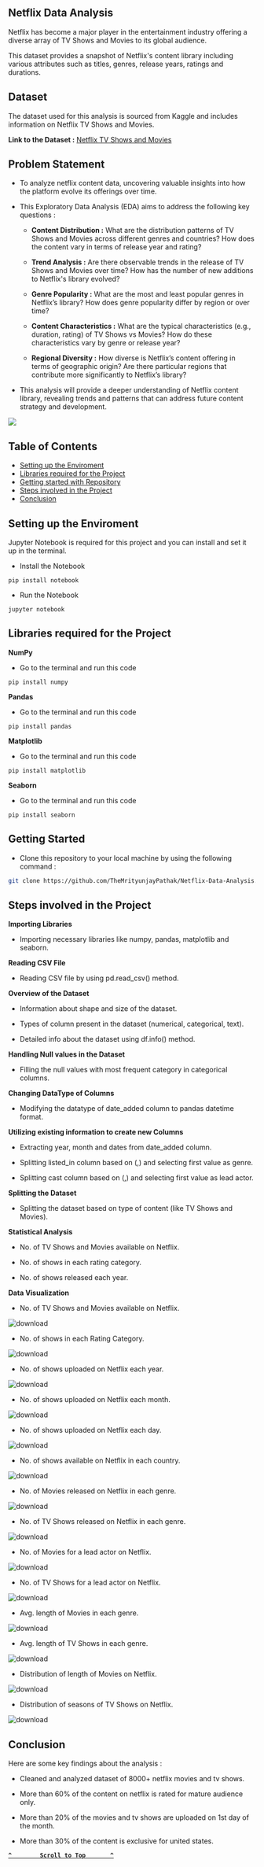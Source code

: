 ## Netflix Data Analysis

Netflix has become a major player in the entertainment industry offering a diverse array of TV Shows and Movies to its global audience.

This dataset provides a snapshot of Netflix's content library including various attributes such as titles, genres, release years, ratings and durations.

## Dataset

The dataset used for this analysis is sourced from Kaggle and includes information on Netflix TV Shows and Movies.

**Link to the Dataset :** [Netflix TV Shows and Movies](https://www.kaggle.com/datasets/shivamb/netflix-shows)

## Problem Statement

- To analyze netflix content data, uncovering valuable insights into how the platform evolve its offerings over time.

- This Exploratory Data Analysis (EDA) aims to address the following key questions :

  - **Content Distribution :** What are the distribution patterns of TV Shows and Movies across different genres and countries? How does the content vary in terms of release year and rating?

  - **Trend Analysis :** Are there observable trends in the release of TV Shows and Movies over time? How has the number of new additions to Netflix's library evolved?

  - **Genre Popularity :** What are the most and least popular genres in Netflix’s library? How does genre popularity differ by region or over time?

  - **Content Characteristics :** What are the typical characteristics (e.g., duration, rating) of TV Shows vs Movies? How do these characteristics vary by genre or release year?

  - **Regional Diversity :** How diverse is Netflix’s content offering in terms of geographic origin? Are there particular regions that contribute more significantly to Netflix’s library?
 
- This analysis will provide a deeper understanding of Netflix content library, revealing trends and patterns that can address future content strategy and development.

<a href='https://www.kaggle.com/code/themrityunjaypathak/netflix-data-analysis'><img src='https://github.com/user-attachments/assets/34fa8078-f967-41f4-b203-e1a0fcf4e0f9'></a>

## Table of Contents

- [Setting up the Enviroment](#setting-up-the-enviroment)
- [Libraries required for the Project](#libraries-required-for-the-project)
- [Getting started with Repository](#getting-started)
- [Steps involved in the Project](#steps-involved-in-the-project)
- [Conclusion](#conclusion)

## Setting up the Enviroment

Jupyter Notebook is required for this project and you can install and set it up in the terminal.

- Install the Notebook
```
pip install notebook
```

- Run the Notebook
```
jupyter notebook
```

## Libraries required for the Project

**NumPy**

- Go to the terminal and run this code
```
pip install numpy
```

**Pandas**

- Go to the terminal and run this code
```
pip install pandas
```

**Matplotlib**

- Go to the terminal and run this code
```
pip install matplotlib
```

**Seaborn**

- Go to the terminal and run this code
```
pip install seaborn
```

## Getting Started

- Clone this repository to your local machine by using the following command :
```bash
git clone https://github.com/TheMrityunjayPathak/Netflix-Data-Analysis.git
```

## Steps involved in the Project

**Importing Libraries**

  - Importing necessary libraries like numpy, pandas, matplotlib and seaborn.

**Reading CSV File**

  - Reading CSV file by using pd.read_csv() method.

**Overview of the Dataset**

  - Information about shape and size of the dataset.
 
  - Types of column present in the dataset (numerical, categorical, text).
 
  - Detailed info about the dataset using df.info() method.

**Handling Null values in the Dataset**

  - Filling the null values with most frequent category in categorical columns.

**Changing DataType of Columns**

  - Modifying the datatype of date_added column to pandas datetime format.

**Utilizing existing information to create new Columns**

  - Extracting year, month and dates from date_added column.
 
  - Splitting listed_in column based on (,) and selecting first value as genre.
 
  - Splitting cast column based on (,) and selecting first value as lead actor.

**Splitting the Dataset**

  - Splitting the dataset based on type of content (like TV Shows and Movies).

**Statistical Analysis**

  - No. of TV Shows and Movies available on Netflix.
 
  - No. of shows in each rating category.
 
  - No. of shows released each year.

**Data Visualization**

  - No. of TV Shows and Movies available on Netflix.

![download](https://github.com/user-attachments/assets/bd749a85-b52a-49de-98a5-61ac9fc2678b)

  - No. of shows in each Rating Category.

![download](https://github.com/user-attachments/assets/af7869ce-4503-4c6f-9307-a5d448d59d6e)

  - No. of shows uploaded on Netflix each year.

![download](https://github.com/user-attachments/assets/a93dd5a9-5381-427c-bef6-87ec41f582b9)

  - No. of shows uploaded on Netflix each month.
    
![download](https://github.com/user-attachments/assets/d5f496e6-bb1f-46d0-b647-9131e1d8cb5b)

  - No. of shows uploaded on Netflix each day.

![download](https://github.com/user-attachments/assets/8b142693-562d-4c12-b0de-445f69c4a2bf)

  - No. of shows available on Netflix in each country.

![download](https://github.com/user-attachments/assets/b3ce1496-cda4-465e-ab1f-26058deb26ca)

  - No. of Movies released on Netflix in each genre.

![download](https://github.com/user-attachments/assets/26806eff-d947-4ac6-88d7-43ab4bdf2871)

  - No. of TV Shows released on Netflix in each genre.

![download](https://github.com/user-attachments/assets/79a17db7-372e-46ee-bf6f-23e500f7e342)

  - No. of Movies for a lead actor on Netflix.

![download](https://github.com/user-attachments/assets/0debdf45-76ce-4701-a719-67b9427cdb97)

  - No. of TV Shows for a lead actor on Netflix.
    
![download](https://github.com/user-attachments/assets/8980ee12-992a-450b-b386-48d161e1f841)

  - Avg. length of Movies in each genre.

![download](https://github.com/user-attachments/assets/978e7431-0722-4ff3-80bf-2db9354ddb62)

  - Avg. length of TV Shows in each genre.

![download](https://github.com/user-attachments/assets/92cf645f-c077-41eb-a3ce-32a2b6c6270c)

  - Distribution of length of Movies on Netflix.

![download](https://github.com/user-attachments/assets/d6d66d67-6b74-4c42-9849-5f9c43545507)

  - Distribution of seasons of TV Shows on Netflix.

![download](https://github.com/user-attachments/assets/f1008cc9-942c-45de-ac43-9bd2ec078e03)

## Conclusion

Here are some key findings about the analysis :

- Cleaned and analyzed dataset of 8000+ netflix movies and tv shows.

- More than 60% of the content on netflix is rated for mature audience only.

- More than 20% of the movies and tv shows are uploaded on 1st day of the month.

- More than 30% of the content is exclusive for united states.

<div align='left'>
  
**[`^        Scroll to Top       ^`](#netflix-data-analysis)**

</div>
